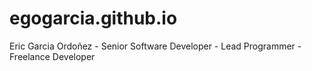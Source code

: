 egogarcia.github.io
===================

Eric Garcia Ordoñez - Senior Software Developer - Lead Programmer -Freelance Developer
